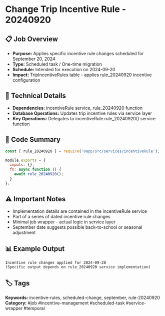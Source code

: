 # Change Trip Incentive Rule - 20240920

## 📋 Job Overview
- **Purpose:** Applies specific incentive rule changes scheduled for September 20, 2024
- **Type:** Scheduled task / One-time migration
- **Schedule:** Intended for execution on 2024-09-20
- **Impact:** TripIncentiveRules table - applies rule_20240920 incentive configuration

## 🔧 Technical Details
- **Dependencies:** incentiveRule service, rule_20240920 function
- **Database Operations:** Updates trip incentive rules via service layer
- **Key Operations:** Delegates to incentiveRule.rule_20240920() service function

## 📝 Code Summary
```javascript
const { rule_20240920 } = require('@app/src/services/incentiveRule');

module.exports = {
  inputs: {},
  fn: async function () {
    await rule_20240920();
  }
};
```

## ⚠️ Important Notes
- Implementation details are contained in the incentiveRule service
- Part of a series of dated incentive rule changes
- Minimal job wrapper - actual logic in service layer
- September date suggests possible back-to-school or seasonal adjustment

## 📊 Example Output
```
Incentive rule changes applied for 2024-09-20
(Specific output depends on rule_20240920 service implementation)
```

## 🏷️ Tags
**Keywords:** incentive-rules, scheduled-change, september, rule-20240920
**Category:** #job #incentive-management #scheduled-task #service-wrapper #temporal